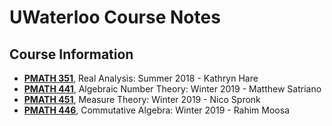 # UWaterloo Course Notes
## Course Information
- [**PMATH 351**](pmath_351_notes.pdf), Real Analysis: Summer 2018 - Kathryn Hare
- [**PMATH 441**](pmath_441_notes.pdf), Algebraic Number Theory: Winter 2019 - Matthew Satriano
- [**PMATH 451**](pmath_451_notes.pdf), Measure Theory: Winter 2019 -  Nico Spronk
- [**PMATH 446**](pmath_446_notes.pdf), Commutative Algebra: Winter 2019 -  Rahim Moosa
